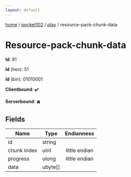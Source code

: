 ```yaml
---
layout: default
---
```


[home](/)  /  [pocket102](/protocol/pocket102)  /  [play](/protocol/pocket102/play)  /  resource-pack-chunk-data

# Resource-pack-chunk-data

**Id**: 81

**Id** (hex): 51

**Id** (bin): 01010001

**Clientbound**: ✔️

**Serverbound**: ✖️

## Fields

Name | Type | Endianness
---|---|:---:
id | string | 
chunk index | uint | little endian
progress | ulong | little endian
data | ubyte[] | 

